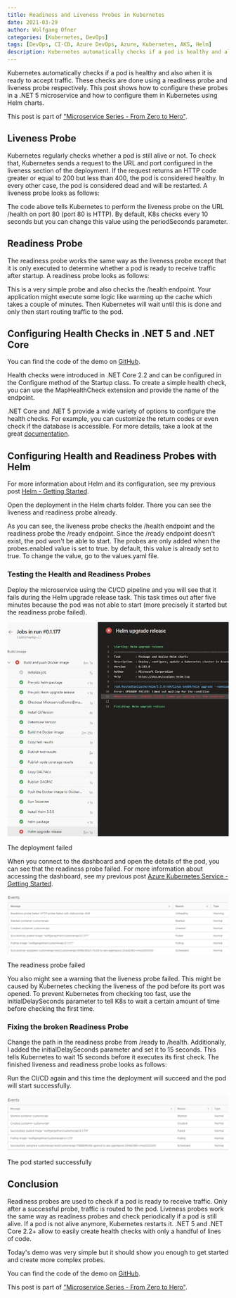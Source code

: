 ```yaml
---
title: Readiness and Liveness Probes in Kubernetes
date: 2021-03-29
author: Wolfgang Ofner
categories: [Kubernetes, DevOps]
tags: [DevOps, CI-CD, Azure DevOps, Azure, Kubernetes, AKS, Helm]
description: Kubernetes automatically checks if a pod is healthy and also when it is ready to accept traffic using readiness and liveness probes.
---
```


Kubernetes automatically checks if a pod is healthy and also when it is ready to accept traffic. These checks are done using a readiness probe and liveness probe respectively. This post shows how to configure these probes in a .NET 5 microservice and how to configure them in Kubernetes using Helm charts.

This post is part of ["Microservice Series - From Zero to Hero"](/microservice-series-from-zero-to-hero).

## Liveness Probe

Kubernetes regularly checks whether a pod is still alive or not. To check that, Kubernetes sends a request to the URL and port configured in the liveness section of the deployment. If the request returns an HTTP code greater or equal to 200 but less than 400, the pod is considered healthy. In every other case, the pod is considered dead and will be restarted. A liveness probe looks as follows:

<script src="https://gist.github.com/WolfgangOfner/bf39ad0ab5f0f24096cc55f4be253780.js"></script>

The code above tells Kubernetes to perform the liveness probe on the URL /health on port 80 (port 80 is HTTP). By default, K8s checks every 10 seconds but you can change this value using the periodSeconds parameter.

## Readiness Probe

The readiness probe works the same way as the liveness probe except that it is only executed to determine whether a pod is ready to receive traffic after startup. A readiness probe looks as follows:

<script src="https://gist.github.com/WolfgangOfner/4053bf6bf6978911c2f654f570333bca.js"></script>

This is a very simple probe and also checks the /health endpoint. Your application might execute some logic like warming up the cache which takes a couple of minutes. Then Kubernetes will wait until this is done and only then start routing traffic to the pod.


## Configuring Health Checks in .NET 5 and .NET Core

You can find the code of the demo on <a href="https://github.com/WolfgangOfner/MicroserviceDemo" target="_blank" rel="noopener noreferrer">GitHub</a>.

Health checks were introduced in .NET Core 2.2 and can be configured in the Configure method of the Startup class. To create a simple health check, you can use the MapHealthCheck extension and provide the name of the endpoint.

<script src="https://gist.github.com/WolfgangOfner/03ff21b72754ff504d2310b733517b42.js"></script>

.NET Core and .NET 5 provide a wide variety of options to configure the health checks. For example, you can customize the return codes or even check if the database is accessible. For more details, take a look at the great <a href="https://docs.microsoft.com/en-us/aspnet/core/host-and-deploy/health-checks?view=aspnetcore-5.0" target="_blank" rel="noopener noreferrer">documentation</a>.

## Configuring Health and Readiness Probes with Helm

For more information about Helm and its configuration, see my previous post [Helm - Getting Started](/helm-getting-started).

Open the deployment in the Helm charts folder. There you can see the liveness and readiness probe already. 

<script src="https://gist.github.com/WolfgangOfner/8234b61ef59f66f80d8ae81080de4991.js"></script>

As you can see, the liveness probe checks the /health endpoint and the readiness probe the /ready endpoint. Since the /ready endpoint doesn't exist, the pod won't be able to start. The probes are only added when the probes.enabled value is set to true. by default, this value is already set to true. To change the value, go to the values.yaml file.

<script src="https://gist.github.com/WolfgangOfner/8ea4529047326e1bd98bc6dfa25ca5fb.js"></script>

### Testing the Health and Readiness Probes

Deploy the microservice using the CI/CD pipeline and you will see that it fails during the Helm upgrade release task. This task times out after five minutes because the pod was not able to start (more precisely it started but the readiness probe failed).

<div class="col-12 col-sm-10 aligncenter">
  <a href="/assets/img/posts/2021/03/The-deployment-failed.jpg"><img loading="lazy" src="/assets/img/posts/2021/03/The-deployment-failed.jpg" alt="The deployment failed" /></a>
  
  <p>
   The deployment failed
  </p>
</div>

When you connect to the dashboard and open the details of the pod, you can see that the readiness probe failed. For more information about accessing the dashboard, see my previous post [Azure Kubernetes Service - Getting Started](/azure-kubernetes-service-getting-started/#access-aks-cluster).

<div class="col-12 col-sm-10 aligncenter">
  <a href="/assets/img/posts/2021/03/The-readiness-probe-failed.jpg"><img loading="lazy" src="/assets/img/posts/2021/03/The-readiness-probe-failed.jpg" alt="The readiness probe failed" /></a>
  
  <p>
   The readiness probe failed
  </p>
</div>

You also might see a warning that the liveness probe failed. This might be caused by Kubernetes checking the liveness of the pod before its port was opened. To prevent Kubernetes from checking too fast, use the initialDelaySeconds parameter to tell K8s to wait a certain amount of time before checking the first time. 

### Fixing the broken Readiness Probe

Change the path in the readiness probe from /ready to /health. Additionally, I added the initialDelaySeconds parameter and set it to 15 seconds. This tells Kubernetes to wait 15 seconds before it executes its first check. The finished liveness and readiness probe looks as follows:

<script src="https://gist.github.com/WolfgangOfner/295c91d741a49c686d144b8412df3b39.js"></script>

Run the CI/CD again and this time the deployment will succeed and the pod will start successfully.

<div class="col-12 col-sm-10 aligncenter">
  <a href="/assets/img/posts/2021/03/The-pod-started-successfully.jpg"><img loading="lazy" src="/assets/img/posts/2021/03/The-pod-started-successfully.jpg" alt="The pod started successfully" /></a>
  
  <p>
   The pod started successfully
  </p>
</div>

## Conclusion

Readiness probes are used to check if a pod is ready to receive traffic. Only after a successful probe, traffic is routed to the pod. Liveness probes work the same way as readiness probes and check periodically if a pod is still alive. If a pod is not alive anymore, Kubernetes restarts it. .NET 5 and .NET Core 2.2+ allow to easily create health checks with only a handful of lines of code.

Today's demo was very simple but it should show you enough to get started and create more complex probes.

You can find the code of the demo on <a href="https://github.com/WolfgangOfner/MicroserviceDemo" target="_blank" rel="noopener noreferrer">GitHub</a>.

This post is part of ["Microservice Series - From Zero to Hero"](/microservice-series-from-zero-to-hero).